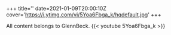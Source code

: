 +++
title=''
date=2021-01-09T20:00:10Z
cover='https://i.ytimg.com/vi/5Yoa6Fbga_k/hqdefault.jpg'
+++

All content belongs to GlennBeck.
{{< youtube 5Yoa6Fbga_k >}}
